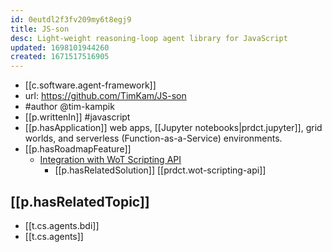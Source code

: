 ```yaml
---
id: 0eutdl2f3fv209my6t8egj9
title: JS-son
desc: Light-weight reasoning-loop agent library for JavaScript
updated: 1698101944260
created: 1671517516905
---
```



- [[c.software.agent-framework]]
- url: https://github.com/TimKam/JS-son
- #author @tim-kampik
- [[p.writtenIn]] #javascript
- [[p.hasApplication]] web apps, [[Jupyter notebooks|prdct.jupyter]], grid worlds, and serverless (Function-as-a-Service) environments.
- [[p.hasRoadmapFeature]] 
  - [Integration with WoT Scripting API](https://github.com/TimKam/JS-son/issues/99)
    - [[p.hasRelatedSolution]] [[prdct.wot-scripting-api]]

## [[p.hasRelatedTopic]]

- [[t.cs.agents.bdi]]
- [[t.cs.agents]]